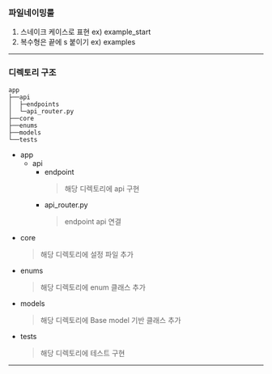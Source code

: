### 파일네이밍룰   
1. 스네이크 케이스로 표현 ex) example_start   
2. 복수형은 끝에 s 붙이기 ex) examples
---
### 디렉토리 구조
```
app
├──api
│  ├─endpoints
│  └─api_router.py
├──core
├──enums 
├──models
└──tests
```
- app
    - api
        - endpoint
            > 해당 디렉토리에 api 구현
        - api_router.py
            > endpoint api 연결
- core
    > 해당 디렉토리에 설정 파일 추가
- enums
    > 해당 디렉토리에 enum 클래스 추가
- models 
    > 해당 디렉토리에 Base model 기반 클래스 추가
- tests    
  >해당 디렉토리에 테스트 구현



---  